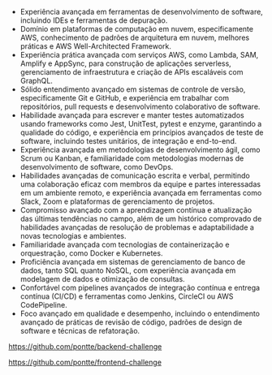 - Experiência avançada em ferramentas de desenvolvimento de software, incluindo IDEs e ferramentas de depuração.
- Domínio em plataformas de computação em nuvem, especificamente AWS, conhecimento de padrões de arquitetura em nuvem, melhores práticas e AWS Well-Architected Framework.
- Experiência prática avançada com serviços AWS, como Lambda, SAM, Amplify e AppSync, para construção de aplicações serverless, gerenciamento de infraestrutura e criação de APIs escaláveis com GraphQL.
- Sólido entendimento avançado em sistemas de controle de versão, especificamente Git e GitHub, e experiência em trabalhar com repositórios, pull requests e desenvolvimento colaborativo de software.
- Habilidade avançada para escrever e manter testes automatizados usando frameworks como Jest, UnitTest, pytest e enzyme, garantindo a qualidade do código, e experiência em princípios avançados de teste de software, incluindo testes unitários, de integração e end-to-end.
- Experiência avançada em metodologias de desenvolvimento ágil, como Scrum ou Kanban, e familiaridade com metodologias modernas de desenvolvimento de software, como DevOps.
- Habilidades avançadas de comunicação escrita e verbal, permitindo uma colaboração eficaz com membros da equipe e partes interessadas em um ambiente remoto, e experiência avançada em ferramentas como Slack, Zoom e plataformas de gerenciamento de projetos.
- Compromisso avançado com a aprendizagem contínua e atualização das últimas tendências no campo, além de um histórico comprovado de habilidades avançadas de resolução de problemas e adaptabilidade a novas tecnologias e ambientes.
- Familiaridade avançada com tecnologias de containerização e orquestração, como Docker e Kubernetes.
- Proficiência avançada em sistemas de gerenciamento de banco de dados, tanto SQL quanto NoSQL, com experiência avançada em modelagem de dados e otimização de consultas.
- Confortável com pipelines avançados de integração contínua e entrega contínua (CI/CD) e ferramentas como Jenkins, CircleCI ou AWS CodePipeline.
- Foco avançado em qualidade e desempenho, incluindo o entendimento avançado de práticas de revisão de código, padrões de design de software e técnicas de refatoração.


https://github.com/pontte/backend-challenge

https://github.com/pontte/frontend-challenge
